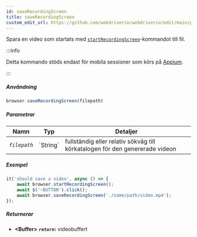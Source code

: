 ```yaml
---
id: saveRecordingScreen
title: saveRecordingScreen
custom_edit_url: https://github.com/webdriverio/webdriverio/edit/main/packages/webdriverio/src/commands/browser/saveRecordingScreen.ts
---
```


Spara en video som startats med [`startRecordingScreen`](/docs/api/appium#startrecordingscreen)-kommandot till fil.

:::info

Detta kommando stöds endast för mobila sessioner som körs på [Appium](https://appium.github.io/appium.io/docs/en/commands/device/recording-screen/start-recording-screen/).

:::

##### Användning

```js
browser.saveRecordingScreen(filepath)
```

##### Parametrar

<table>
  <thead>
    <tr>
      <th>Namn</th><th>Typ</th><th>Detaljer</th>
    </tr>
  </thead>
  <tbody>
    <tr>
      <td><code><var>filepath</var></code></td>
      <td>`String`</td>
      <td>fullständig eller relativ sökväg till körkatalogen för den genererade videon</td>
    </tr>
  </tbody>
</table>

##### Exempel

```js title="saveRecordingScreen.js"
it('should save a video', async () => {
    await browser.startRecordingScreen();
    await $('~BUTTON').click();
    await browser.saveRecordingScreen('./some/path/video.mp4');
});
```

##### Returnerar

- **&lt;Buffer&gt;**
            **<code><var>return</var></code>:**             videobuffert
